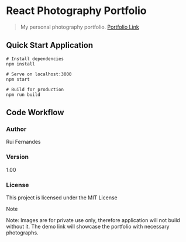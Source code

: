 # React Photography Portfolio
> My personal photography portfolio.
> [Portfolio Link](https://website-name.com)
## Quick Start Application

```
# Install dependencies
npm install

# Serve on localhost:3000
npm start

# Build for production
npm run build
```

## Code Workflow
### Author
Rui Fernandes
### Version
1.00
### License
This project is licensed under the MIT License
> [!NOTE]
> Note: Images are for private use only, therefore application will not build without it. The demo link will showcase the portfolio with necessary photographs.
